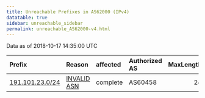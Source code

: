 ```yaml
---
title: Unreachable Prefixes in AS62000 (IPv4)
datatable: true
sidebar: unreachable_sidebar
permalink: unreachable_AS62000-v4.html
---
```


Data as of 2018-10-17 14:35:00 UTC


<div class="datatable-begin"></div>

| Prefix                                                   | Reason                                                                                                 | affected   | Authorized AS   |   MaxLength | Anchor                                         |   unreachable /24s |
|:---------------------------------------------------------|:-------------------------------------------------------------------------------------------------------|:-----------|:----------------|------------:|:-----------------------------------------------|-------------------:|
| [191.101.23.0/24](https://stat.ripe.net/191.101.23.0/24) | [INVALID ASN](https://rpki-validator.ripe.net/announcement-preview?asn=AS62000&prefix=191.101.23.0/24) | complete   | AS60458         |          24 | [LACNIC](unreachable_LACNIC_RPKI_Root-v4.html) |                  1 |

<div class="datatable-end"></div>